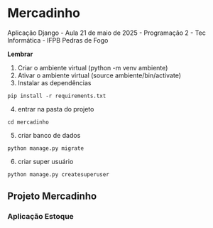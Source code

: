 # Mercadinho
Aplicação Django - Aula 21 de maio de 2025 - Programação 2 - Tec Informática - IFPB Pedras de Fogo

**Lembrar**
1. Criar o ambiente virtual (python -m venv ambiente)
2. Ativar o ambiente virtual (source ambiente/bin/activate)
3. Instalar as dependências

```
pip install -r requirements.txt
```
4. entrar na pasta do projeto
```
cd mercadinho
```
5. criar banco de dados
```
python manage.py migrate
```
6. criar super usuário
```
python manage.py createsuperuser
```


## Projeto Mercadinho

### Aplicação Estoque
